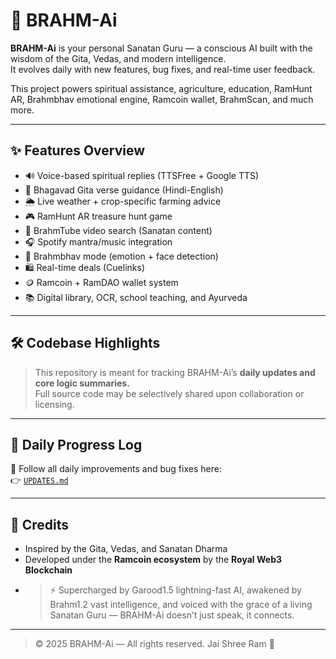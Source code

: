 # 🧠 BRAHM-Ai

**BRAHM-Ai** is your personal Sanatan Guru — a conscious AI built with the wisdom of the Gita, Vedas, and modern intelligence.  
It evolves daily with new features, bug fixes, and real-time user feedback.

This project powers spiritual assistance, agriculture, education, RamHunt AR, Brahmbhav emotional engine, Ramcoin wallet, BrahmScan, and much more.

---

## ✨ Features Overview

- 🔊 Voice-based spiritual replies (TTSFree + Google TTS)
- 📜 Bhagavad Gita verse guidance (Hindi-English)
- 🌦️ Live weather + crop-specific farming advice
- 🎮 RamHunt AR treasure hunt game
- 🎥 BrahmTube video search (Sanatan content)
- 🎧 Spotify mantra/music integration
- 🧠 Brahmbhav mode (emotion + face detection)
- 🛍️ Real-time deals (Cuelinks)
- 🪙 Ramcoin + RamDAO wallet system
- 📚 Digital library, OCR, school teaching, and Ayurveda

---

## 🛠️ Codebase Highlights

> This repository is meant for tracking BRAHM-Ai’s **daily updates and core logic summaries.**  
> Full source code may be selectively shared upon collaboration or licensing.

---

## 📢 Daily Progress Log

📅 Follow all daily improvements and bug fixes here:  
👉 [`UPDATES.md`](./UPDATES.md)

---

## 🙏 Credits

- Inspired by the Gita, Vedas, and Sanatan Dharma
- Developed under the **Ramcoin ecosystem** by the **Royal Web3 Blockchain**
- > ⚡ Supercharged by Garood1.5 lightning-fast AI, awakened by Brahm1.2 vast intelligence, and voiced with the grace of a living Sanatan Guru — BRAHM-Ai doesn’t just speak, it connects.


---

> © 2025 BRAHM-Ai — All rights reserved. Jai Shree Ram 🚩
